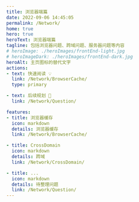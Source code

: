 ```yaml
---
title: 浏览器端篇
date: 2022-09-06 14:45:05
permalink: /Network/
home: true
hero: true
heroText: 浏览器端篇
tagline: 包括浏览器问题、跨域问题、服务器问题等内容
# heroImage: ./heroImages/frontEnd-light.jpg
# heroImageDark: ./heroImages/frontEnd-dark.jpg
heroAlt: 主页图标的替代文字
actions:
- text: 快速阅读 💡
  link: /Network/BrowserCache/
  type: primary

- text: 后续规划 💬
  link: /Network/Question/

features:
- title: 浏览器缓存
  icon: markdown
  details: 浏览器缓存
  link: /Network/BrowserCache/

- title: CrossDomain
  icon: markdown
  details: 跨域
  link: /Network/CrossDomain/

- title: ...
  icon: markdown
  details: 待整理问题
  link: /Network/Question/
---
```


